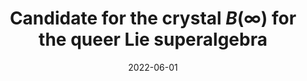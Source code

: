 ---
title: "Candidate for the crystal $B(\\infty)$ for the queer Lie superalgebra"
collection: publications
permalink: /publication/2022-06-01-candidate-for-the-crystal-Binfinity-for-the-queer-Lie-superalgebra
date: 2022-06-01
doi: '10.1215/21562261-2022-0010'
arxiv: '1903.03236'
fpsac: 'http://fpsac2019.fmf.uni-lj.si/resources/Proceedings/99.pdf'
file: '/files/article-candidate_for_the_crystal_Binfinity_for_the_queer_Lie_superalgebra.pdf'
citation: '<i>Candidate for the crystal $B(\infty)$ for the queer Lie superalgebra</i> (with <a href="https://tscrim.github.io">T. Scrimshaw</a>), Kyoto J. Math. <b>62</b> (2022), no. 2, 377–401. FPSAC Extended Abstract: Proceedings of the 31st International Conference on "Formal Power Series and Algebraic Combinatorics" (Ljubljana), Sém. Lothar. Combin. <b>82B</b> (2019) Art. 54, 12 pp.'
---